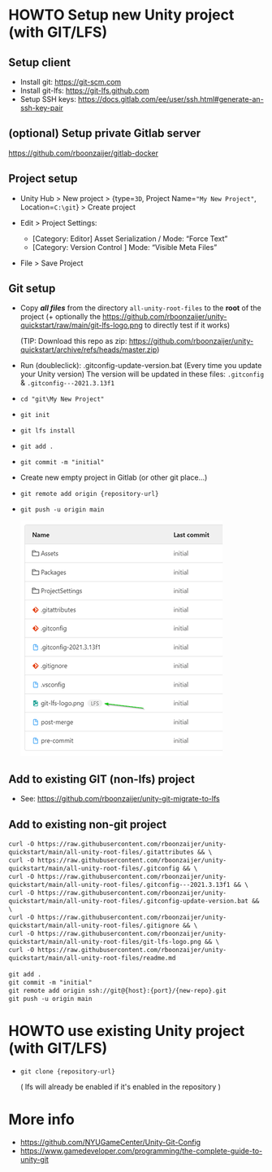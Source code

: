 # HOWTO Setup new Unity project (with GIT/LFS)

## Setup client
- Install git: https://git-scm.com
- Install git-lfs: https://git-lfs.github.com
- Setup SSH keys: https://docs.gitlab.com/ee/user/ssh.html#generate-an-ssh-key-pair

## (optional) Setup private Gitlab server
https://github.com/rboonzaijer/gitlab-docker


## Project setup

- Unity Hub > New project > {type=`3D`, Project Name=`"My New Project"`, Location=`C:\git`} > Create project

- Edit > Project Settings:
    - [Category: Editor] Asset Serialization / Mode: “Force Text”
    - [Category: Version Control ] Mode: “Visible Meta Files”

- File > Save Project

## Git setup
- Copy ***all files*** from the directory `all-unity-root-files` to the **root** of the project (+ optionally the https://github.com/rboonzaijer/unity-quickstart/raw/main/git-lfs-logo.png to directly test if it works)

  (TIP: Download this repo as zip: https://github.com/rboonzaijer/unity-quickstart/archive/refs/heads/master.zip)

- Run (doubleclick): .gitconfig-update-version.bat (Every time you update your Unity version)
  The version will be updated in these files: `.gitconfig` &  `.gitconfig---2021.3.13f1`


- `cd "git\My New Project"`
- `git init`
- `git lfs install`
- `git add .`
- `git commit -m "initial"`
- Create new empty project in Gitlab (or other git place...)
- `git remote add origin {repository-url}`
- `git push -u origin main`

  ![Example](screenshot.png)

## Add to existing GIT (non-lfs) project

- See: https://github.com/rboonzaijer/unity-git-migrate-to-lfs

## Add to existing non-git project

```
curl -O https://raw.githubusercontent.com/rboonzaijer/unity-quickstart/main/all-unity-root-files/.gitattributes && \
curl -O https://raw.githubusercontent.com/rboonzaijer/unity-quickstart/main/all-unity-root-files/.gitconfig && \
curl -O https://raw.githubusercontent.com/rboonzaijer/unity-quickstart/main/all-unity-root-files/.gitconfig---2021.3.13f1 && \
curl -O https://raw.githubusercontent.com/rboonzaijer/unity-quickstart/main/all-unity-root-files/.gitconfig-update-version.bat && \
curl -O https://raw.githubusercontent.com/rboonzaijer/unity-quickstart/main/all-unity-root-files/.gitignore && \
curl -O https://raw.githubusercontent.com/rboonzaijer/unity-quickstart/main/all-unity-root-files/git-lfs-logo.png && \
curl -O https://raw.githubusercontent.com/rboonzaijer/unity-quickstart/main/all-unity-root-files/readme.md

git add .
git commit -m "initial"
git remote add origin ssh://git@{host}:{port}/{new-repo}.git
git push -u origin main
```

# HOWTO use existing Unity project (with GIT/LFS)

- `git clone {repository-url}`

  ( lfs will already be enabled if it's enabled in the repository )

# More info

- https://github.com/NYUGameCenter/Unity-Git-Config
- https://www.gamedeveloper.com/programming/the-complete-guide-to-unity-git
